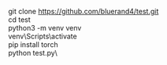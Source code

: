 git clone https://github.com/bluerand4/test.git \
cd test\
python3 -m venv venv\
venv\Scripts\activate\
pip install torch\
python test.py\
